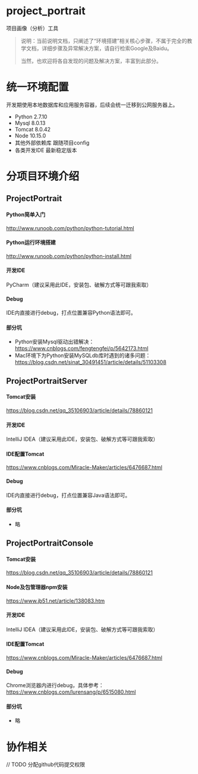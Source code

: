# project_portrait
项目画像（分析）工具

> 说明：当前说明文档，只阐述了“环境搭建”相关核心步骤，不属于完全的教学文档，详细步骤及异常解决方案，请自行检索Google及Baidu。
>  
> 当然，也欢迎将各自发现的问题及解决方案，丰富到此部分。

# 统一环境配置
开发期使用本地数据库和应用服务容器，后续会统一迁移到公网服务器上。
- Python 2.7.10
- Mysql 8.0.13
- Tomcat 8.0.42
- Node 10.15.0
- 其他外部依赖库 跟随项目config
- 各类开发IDE 最新稳定版本

# 分项目环境介绍

## ProjectPortrait

#### Python简单入门
http://www.runoob.com/python/python-tutorial.html

#### Python运行环境搭建
http://www.runoob.com/python/python-install.html

#### 开发IDE
PyCharm（建议采用此IDE，安装包、破解方式等可跟我索取）

#### Debug
IDE内直接进行debug，打点位置兼容Python语法即可。

#### 部分坑
- Python安装Mysql驱动出错解决：https://www.cnblogs.com/fengtengfei/p/5642173.html
- Mac环境下为Python安装MySQLdb库时遇到的诸多问题：https://blog.csdn.net/sinat_30491451/article/details/51103308

## ProjectPortraitServer

#### Tomcat安装
https://blog.csdn.net/qq_35106903/article/details/78860121

#### 开发IDE
IntelliJ IDEA（建议采用此IDE，安装包、破解方式等可跟我索取）

#### IDE配置Tomcat
https://www.cnblogs.com/Miracle-Maker/articles/6476687.html

#### Debug
IDE内直接进行debug，打点位置兼容Java语法即可。

#### 部分坑
- 略

## ProjectPortraitConsole

#### Tomcat安装
https://blog.csdn.net/qq_35106903/article/details/78860121

#### Node及包管理器npm安装
https://www.jb51.net/article/138083.htm

#### 开发IDE
IntelliJ IDEA（建议采用此IDE，安装包、破解方式等可跟我索取）

#### IDE配置Tomcat
https://www.cnblogs.com/Miracle-Maker/articles/6476687.html

#### Debug
Chrome浏览器内进行debug，具体参考：https://www.cnblogs.com/lurensang/p/6515080.html

#### 部分坑
- 略


# 协作相关
// TODO 分配github代码提交权限
